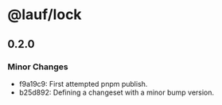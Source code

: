 # @lauf/lock

## 0.2.0
### Minor Changes

- f9a19c9: First attempted pnpm publish.
- b25d892: Defining a changeset with a minor bump version.
